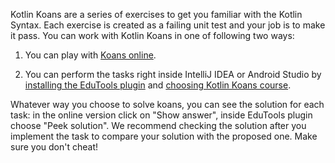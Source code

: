 [//]: # (title: Kotlin Koans)

Kotlin Koans are a series of exercises to get you familiar with the Kotlin Syntax.
Each exercise is created as a failing unit test and your job is to make it pass.
You can work with Kotlin Koans in one of following two ways:

1. You can play with [Koans online](https://play.kotlinlang.org/koans).

2. You can perform the tasks right inside IntelliJ IDEA or Android Studio by [installing the EduTools plugin](https://www.jetbrains.com/help/education/install-edutools-plugin.html) and [choosing Kotlin Koans course](https://www.jetbrains.com/help/education/learner-start-guide.html?section=Kotlin%20Koans).

Whatever way you choose to solve koans, you can see the solution for each task: in the online version click on "Show answer", inside EduTools plugin choose "Peek solution". We recommend checking the solution after you implement the task to compare your solution with the proposed one. Make sure you don't cheat!
